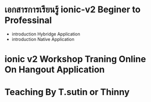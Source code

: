 # เอกสารการเรียนรู้ ionic-v2 Beginer to Professinal
- introduction Hybridge Application
- introduction Native Application
#
# ionic v2 Workshop Traning Online On Hangout Application 
#
# Teaching By T.sutin or Thinny

